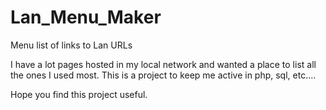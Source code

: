 # Lan_Menu_Maker
Menu list of links to Lan URLs

I have a lot pages hosted in my local network and wanted a place to list all the ones I used most.
This is a project to keep me active in php, sql, etc....

Hope you find this project useful.


